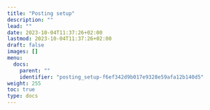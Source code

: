 ```yaml
---
title: "Posting setup"
description: ""
lead: ""
date: 2023-10-04T11:37:26+02:00
lastmod: 2023-10-04T11:37:26+02:00
draft: false
images: []
menu:
  docs:
    parent: ""
    identifier: "posting_setup-f6ef342d9b017e9328e59afa12b140d5"
weight: 255
toc: true
type: docs
---
```

